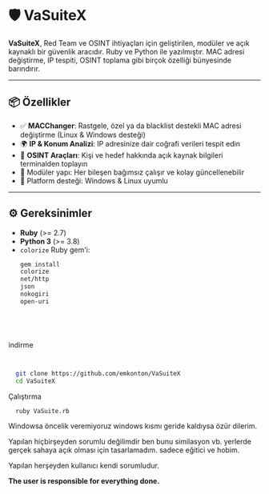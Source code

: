 # 🛡️ VaSuiteX

**VaSuiteX**, Red Team ve OSINT ihtiyaçları için geliştirilen, modüler ve açık kaynaklı bir güvenlik aracıdır. Ruby ve Python ile yazılmıştır. MAC adresi değiştirme, IP tespiti, OSINT toplama gibi birçok özelliği bünyesinde barındırır.



---

## 📦 Özellikler

- ✅ **MACChanger**: Rastgele, özel ya da blacklist destekli MAC adresi değiştirme (Linux & Windows desteği)
- 🌍 **IP & Konum Analizi**: IP adresinize dair coğrafi verileri tespit edin
- 🔎 **OSINT Araçları**: Kişi ve hedef hakkında açık kaynak bilgileri terminalden toplayın
- 🧩 Modüler yapı: Her bileşen bağımsız çalışır ve kolay güncellenebilir
- 🎯 Platform desteği: Windows & Linux uyumlu

---

## ⚙️ Gereksinimler

- **Ruby** (>= 2.7)
- **Python 3** (>= 3.8)
- `colorize` Ruby gem'i:
  ```bash
  gem install
  colorize
  net/http
  json
  nokogiri
  open-uri
  
  
  
  


indirme 
```bash


  git clone https://github.com/emkonton/VaSuiteX
  cd VaSuiteX
```

Çalıştırma

      ruby VaSuite.rb

Windowsa öncelik veremiyoruz windows kısmı geride kaldıysa özür dilerim.


Yapılan hiçbirşeyden sorumlu değilimdir ben bunu similasyon vb. yerlerde gerçek sahaya açık olması için tasarlamadım. sadece eğitici ve hobim.

Yapılan herşeyden kullanıcı kendi sorumludur.

**The user is responsible for everything done.**
